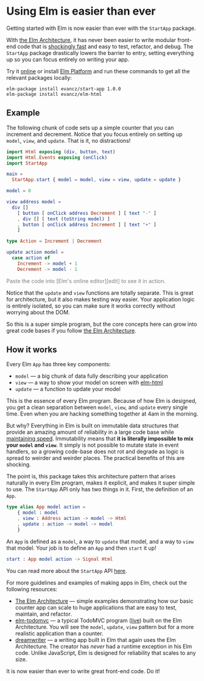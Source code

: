 # Using Elm is easier than ever

Getting started with Elm is now easier than ever with the `StartApp` package.

With [the Elm Architecture][arch], it has never been easier to write modular
front-end code that is [shockingly fast][elm-html] and easy to test, refactor,
and debug. The `StartApp` package drastically lowers the barrier to entry,
setting everything up so you can focus entirely on writing your app. 

[arch]: https://github.com/evancz/elm-architecture-tutorial/
[elm-html]: http://elm-lang.org/blog/Blazing-Fast-Html.elm

Try it [online][edit] or install [Elm Platform](http://elm-lang.org/install)
and run these commands to get all the relevant packages locally:

```
elm-package install evancz/start-app 1.0.0
elm-package install evancz/elm-html
```

## Example

The following chunk of code sets up a simple counter that you can increment
and decrement. Notice that you focus entirely on setting up `model`, `view`,
and `update`. That is it, no distractions!

```elm
import Html exposing (div, button, text)
import Html.Events exposing (onClick)
import StartApp

main =
  StartApp.start { model = model, view = view, update = update }

model = 0

view address model =
  div []
    [ button [ onClick address Decrement ] [ text "-" ]
    , div [] [ text (toString model) ]
    , button [ onClick address Increment ] [ text "+" ]
    ]

type Action = Increment | Decrement

update action model =
  case action of
    Increment -> model + 1
    Decrement -> model - 1
```

<span style="color:grey;">
Paste the code into [Elm's online editor][edit] to see it in action.
</span>

Notice that the `update` and `view` functions are totally separate. This is
great for architecture, but it also makes testing way easier. Your application
logic is entirely isolated, so you can make sure it works correctly without
worrying about the DOM.

[edit]: http://elm-lang.org/try

So this is a super simple program, but the core concepts here can grow into
great code bases if you follow [the Elm Architecture][arch].

## How it works

Every Elm `App` has three key components:

  * `model` &mdash; a big chunk of data fully describing your application
  * `view` &mdash; a way to show your model on screen with [elm-html][]
  * `update` &mdash; a function to update your model

This is the essence of every Elm program. Because of how Elm is designed, you
get a clean separation between `model`, `view`, and `update` every single time.
Even when you are hacking something together at 4am in the morning.

But why? Everything in Elm is built on immutable data structures that
provide an amazing amount of reliability in a large code base while
[maintaining speed](http://elm-lang.org/blog/announce/0.12.1). Immutability
means that **it is literally impossible to mix your `model` and `view`**.
It simply is not possible to mutate state in event handlers, so a growing
code-base does not rot and degrade as logic is spread to weirder and weirder
places. The practical benefits of this are shocking.

The point is, this package takes this architecture pattern that arises
naturally in every Elm program, makes it explicit, and makes it super simple to
use. The `StartApp` API only has two things in it. First, the definition of an
`App`.

```elm
type alias App model action =
    { model : model
    , view : Address action -> model -> Html
    , update : action -> model -> model
    }
```

An `App` is defined as a `model`, a way to `update` that model, and a way to
`view` that model. Your job is to define an `App` and then `start` it up!

```elm
start : App model action -> Signal Html
```

You can read more about the `StartApp` API [here][docs].

[docs]: http://package.elm-lang.org/packages/evancz/start-app/latest/StartApp

For more guidelines and examples of making apps in Elm, check out the following
resources:

  * [The Elm Architecture][arch] &mdash; simple examples demonstrating how our
    basic counter app can scale to huge applications that are easy to test,
    maintain, and refactor.
  * [elm-todomvc][] &mdash; a typical TodoMVC program ([live][]) built on the
    Elm Architecture. You will see the `model`, `update`, `view` pattern but
    for a more realistic application than a counter.
  * [dreamwriter][] &mdash; a writing app built in Elm that again uses the Elm
    Architecture. The creator has *never* had a runtime exception in his Elm
    code. Unlike JavaScript, Elm is designed for reliability that scales to
    any size.

[elm-todomvc]: https://github.com/evancz/elm-todomvc/blob/master/Todo.elm
[live]: http://evancz.github.io/elm-todomvc/
[dreamwriter]: https://github.com/rtfeldman/dreamwriter/

It is now easier than ever to write great front-end code. Do it!
